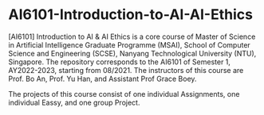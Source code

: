 # AI6101-Introduction-to-AI-AI-Ethics

[AI6101] Introduction to AI & AI Ethics is a core course of Master of Science in Artificial Intelligence Graduate Programme (MSAI), School of Computer Science and Engineering (SCSE), Nanyang Technological University (NTU), Singapore. The repository corresponds to the AI6101 of Semester 1, AY2022-2023, starting from 08/2021. The instructors of this course are Prof. Bo An, Prof. Yu Han, and Assistant Prof Grace Boey.

The projects of this course consist of one individual Assignments, one individual Eassy, and one group Project. 
